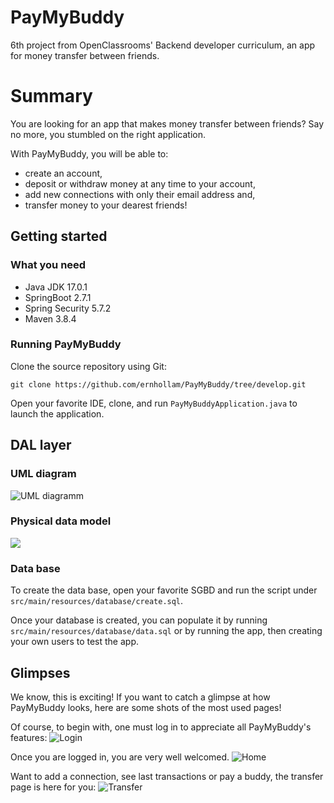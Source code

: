 # PayMyBuddy
6th project from OpenClassrooms' Backend developer curriculum, an app for money transfer between friends.

# Summary

You are looking for an app that makes money transfer between friends? Say no more, you stumbled on the right application.

With PayMyBuddy, you will be able to:
- create an account,
- deposit or withdraw money at any time to your account,
- add new connections with only their email address and,
- transfer money to your dearest friends!
## Getting started

### What you need
- Java JDK 17.0.1
- SpringBoot 2.7.1
- Spring Security 5.7.2
- Maven 3.8.4

### Running PayMyBuddy
Clone the source repository using Git:

```git clone https://github.com/ernhollam/PayMyBuddy/tree/develop.git```

Open your favorite IDE, clone, and run `PayMyBuddyApplication.java` to launch the application.


## DAL layer
### UML diagram
![UML diagramm](src/main/resources/readme/uml.png)
### Physical data model
![](src/main/resources/readme/mdp.png)
### Data base
To create the data base, open your favorite SGBD and run the script under `src/main/resources/database/create.sql`.

Once your database is created, you can populate it by running `src/main/resources/database/data.sql` or by running the app, then creating your own users to test the app.


## Glimpses
We know, this is exciting! If you want to catch a glimpse at how PayMyBuddy looks, here are some shots of the most used pages!

Of course, to begin with, one must log in to appreciate all PayMyBuddy's features:
![Login](src/main/resources/readme/login.png)

Once you are logged in, you are very well welcomed.
![Home](src/main/resources/readme/home.png)

Want to add a connection, see last transactions or pay a buddy, the transfer page is here for you:
![Transfer](src/main/resources/readme/transfer.png)
